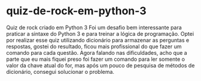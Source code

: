 # quiz-de-rock-em-python-3
Quiz de rock criado em Python 3 
Foi um desafio bem interessante para praticar a sintaxe do Python 3 e para treinar a lógica de programação.
Optei por realizar esse quiz utilizando dicionário para armazenar as perguntas e respostas, gostei do resultado, ficou mais profissional do que fazer um comando para cada questão.
Agora falando nas dificuldades, acho que a parte que eu mais fiquei preso foi fazer um comando para ler somente o valor da chave atual do for, mas após um pouco de pesquisa de métodos de dicionário, consegui solucionar o problema.
